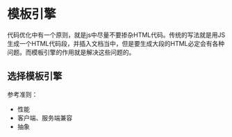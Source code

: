 # 模板引擎

代码优化中有一个原则，就是js中尽量不要掺杂HTML代码。传统的写法就是用JS生成一个HTML代码段，并插入文档当中，但是要生成大段的HTML必定会有各种问题。而模板引擎的作用就是解决这些问题的。

## 选择模板引擎
参考准则：
- 性能
- 客户端、服务端兼容
- 抽象